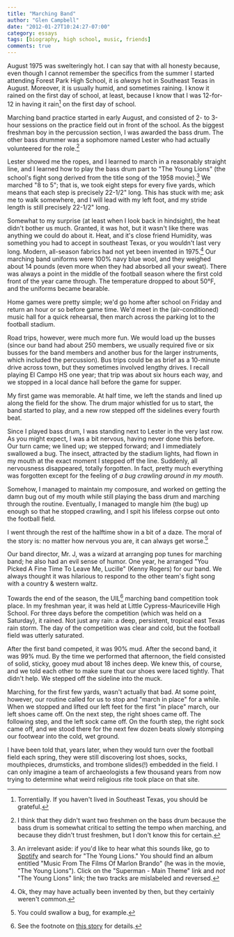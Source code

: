 ```yaml
---
title: "Marching Band"
author: "Glen Campbell"
date: "2012-01-27T10:24:27-07:00"
category: essays
tags: [biography, high school, music, friends]
comments: true
---
```


August 1975 was swelteringly hot. I can say that with all honesty because, even though I cannot remember the specifics from the summer I started attending Forest Park High School, it is _always_ hot in Southeast Texas in August. Moreover, it is usually humid, and sometimes raining. I know it rained on the first day of school, at least, because I know that I was 12-for-12 in having it rain[^1] on the first day of school.

Marching band practice started in early August, and consisted of 2- to 3-hour sessions on the practice field out in front of the school. As the biggest freshman boy in the percussion section, I was awarded the bass drum. The other bass drummer was a sophomore named Lester who had actually volunteered for the role.[^2]

Lester showed me the ropes, and I learned to march in a reasonably straight line, and I learned how to play the bass drum part to "The Young Lions" (the school's fight song derived from the title song of the 1958 movie).[^3] We marched "8 to 5"; that is, we took eight steps for every five yards, which means that each step is precisely 22-1/2" long. This has stuck with me; ask me to walk somewhere, and I will lead with my left foot, and my stride length is still precisely 22-1/2" long.

Somewhat to my surprise (at least when I look back in hindsight), the heat didn't bother us much. Granted, it was hot, but it wasn't like there was anything we could do about it. Heat, and it's close friend Humidity, was something you had to accept in southeast Texas, or you wouldn't last very long. Modern, all-season fabrics had not yet been invented in 1975.[^4] Our marching band uniforms were 100% navy blue wool, and they weighed about 14 pounds (even more when they had absorbed all your sweat). There was always a point in the middle of the football season where the first cold front of the year came through. The temperature dropped to about 50&deg;F, and the uniforms became bearable.

Home games were pretty simple; we'd go home after school on Friday and return an hour or so before game time. We'd meet in the (air-conditioned) music hall for a quick rehearsal, then march across the parking lot to the football stadium.

Road trips, however, were much more fun. We would load up the busses (since our band had about 250 members, we usually required five or six busses for the band members and another bus for the larger instruments, which included the percussion). Bus trips could be as brief as a 10-minute drive across town, but they sometimes involved lengthy drives. I recall playing El Campo HS one year; that trip was about six hours each way, and we stopped in a local dance hall before the game for supper.

My first game was memorable. At half time, we left the stands and lined up along the field for the show. The drum major whistled for us to start, the band started to play, and a new row stepped off the sidelines every fourth beat.

Since I played bass drum, I was standing next to Lester in the very last row. As you might expect, I was a bit nervous, having never done this before. Our turn came; we lined up; we stepped forward; and I immediately swallowed a bug. The insect, attracted by the stadium lights, had flown in my mouth at the exact moment I stepped off the line. Suddenly, all nervousness disappeared, totally forgotten. In fact, pretty much everything was forgotten except for the feeling of _a bug crawling around in my mouth_.

Somehow, I managed to maintain my composure, and worked on getting the damn bug out of my mouth while still playing the bass drum and marching through the routine. Eventually, I managed to mangle him (the bug) up enough so that he stopped crawling, and I spit his lifeless corpse out onto the football field.

I went through the rest of the halftime show in a bit of a daze.  The moral of the story is: no matter how nervous you are, it can always get worse.[^5]

Our band director, Mr. J, was a wizard at arranging pop tunes for marching band; he also had an evil sense of humor. One year, he arranged "You Picked A Fine Time To Leave Me, Lucille" (Kenny Rogers) for our band. We always thought it was hilarious to respond to the other team's fight song with a country & western waltz.

Towards the end of the season, the UIL[^6] marching band competition took place. In my freshman year, it was held at Little Cypress-Mauriceville High School. For three days before the competition (which was held on a Saturday), it rained. Not just any rain: a deep, persistent, tropical east Texas rain storm. The day of the competition was clear and cold, but the football field was utterly saturated.

After the first band competed, it was 90% mud. After the second band, it was 99% mud. By the time we performed that afternoon, the field consisted of solid, sticky, gooey mud about 18 inches deep.  We knew this, of course, and we told each other to make sure that our shoes were laced tightly. That didn't help. We stepped off the sideline into the muck.

Marching, for the first few yards, wasn't actually that bad. At some point, however, our routine called for us to stop and "march in place" for a while. When we stopped and lifted our left feet for the first "in place" march, our left shoes came off. On the next step, the right shoes came off. The following step, and the left sock came off. On the fourth step, the right sock came off, and we stood there for the next few dozen beats slowly stomping our footwear into the cold, wet ground.

I have been told that, years later, when they would turn over the football field each spring, they were still discovering lost shoes, socks, mouthpieces, drumsticks, and trombone slides(!) embedded in the field. I can only imagine a team of archaeologists a few thousand years from now trying to determine what weird religious rite took place on that site.

[^1]: Torrentially. If you haven't lived in Southeast Texas, you should be grateful.
[^2]: I think that they didn't want two freshmen on the bass drum because the bass drum is somewhat critical to setting the tempo when marching, and because they didn't trust freshmen, but I don't know this for certain.
[^3]: An irrelevant aside: if you'd like to hear what this sounds like, go to [Spotify](http://www.spotify.com) and search for "The Young Lions." You should find an album entitled "Music From The Films Of Marlon Brando" (he was in the movie, "The Young Lions").  Click on the "Superman - Main Theme" link and _not_ "The Young Lions" link; the two tracks are mislabeled and reversed.
[^4]: Ok, they may have actually been invented by then, but they certainly weren't common.
[^5]: You could swallow a bug, for example.
[^6]: See the footnote on [this story](/essay/2012/01/gadgets.html) for details.

